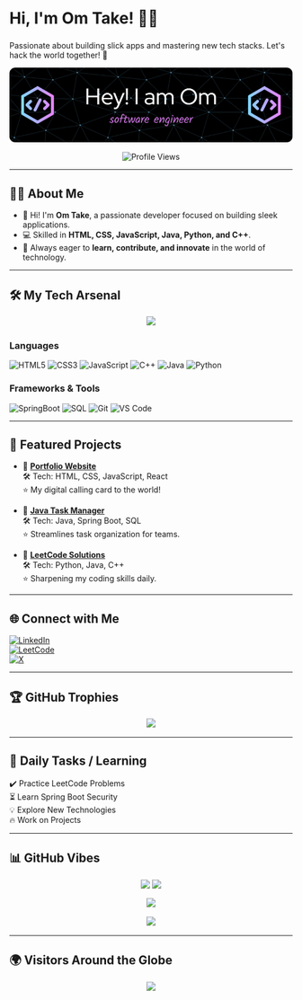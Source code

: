 <div id="particles-js"></div>

# Hi, I'm Om Take! 👨‍💻
### <span id="typewriter" style="color: #00FF80;"></span>
Passionate about building slick apps and mastering new tech stacks. Let's hack the world together! 🚀  

![Profile Banner](https://github.com/OmTake27/OmTake27/blob/main/github-header-image.png)

<p align="center">
  <img src="https://komarev.com/ghpvc/?username=omtake27&label=Profile%20views&color=0e75b6&style=flat" alt="Profile Views" />
</p>

---

## 👨‍💻 About Me
- 👋 Hi! I'm **Om Take**, a passionate developer focused on building sleek applications.  
- 💻 Skilled in **HTML, CSS, JavaScript, Java, Python, and C++**.  
- 🚀 Always eager to **learn, contribute, and innovate** in the world of technology.  

---

## 🛠️ My Tech Arsenal
<p align="center">
  <img src="https://user-images.githubusercontent.com/55389276/140866485-8fb1c876-9a8f-4d6a-98dc-08c4981eaf70.gif" width="400" />
</p>

### Languages
![HTML5](https://img.shields.io/badge/HTML5-E34F26?style=for-the-badge&logo=html5&logoColor=white)
![CSS3](https://img.shields.io/badge/CSS3-1572B6?style=for-the-badge&logo=css3&logoColor=white)
![JavaScript](https://img.shields.io/badge/JavaScript-F7DF1E?style=for-the-badge&logo=javascript&logoColor=black)
![C++](https://img.shields.io/badge/C++-00599C?style=for-the-badge&logo=cplusplus&logoColor=white)
![Java](https://img.shields.io/badge/Java-007396?style=for-the-badge&logo=java&logoColor=white)
![Python](https://img.shields.io/badge/Python-3776AB?style=for-the-badge&logo=python&logoColor=white)

### Frameworks & Tools
![SpringBoot](https://img.shields.io/badge/SpringBoot-6DB33F?style=for-the-badge&logo=spring&logoColor=white)
![SQL](https://img.shields.io/badge/SQL-4479A1?style=for-the-badge&logo=mysql&logoColor=white)
![Git](https://img.shields.io/badge/Git-F05032?style=for-the-badge&logo=git&logoColor=white)
![VS Code](https://img.shields.io/badge/VS%20Code-007ACC?style=for-the-badge&logo=visual-studio-code&logoColor=white)

---

## 🚀 Featured Projects
- 🔗 [**Portfolio Website**](https://github.com/OmTake27/portfolio)  
  🛠️ Tech: HTML, CSS, JavaScript, React  
  ⭐ My digital calling card to the world!  

- 🔗 [**Java Task Manager**](https://github.com/OmTake27/task-manager)  
  🛠️ Tech: Java, Spring Boot, SQL  
  ⭐ Streamlines task organization for teams.  

- 🔗 [**LeetCode Solutions**](https://github.com/OmTake27/leetcode-solutions)  
  🛠️ Tech: Python, Java, C++  
  ⭐ Sharpening my coding skills daily.  

---

## 🌐 Connect with Me
[![LinkedIn](https://img.shields.io/badge/LinkedIn-0077B5?style=for-the-badge&logo=linkedin&logoColor=white)](https://linkedin.com/in/omtake)  
[![LeetCode](https://img.shields.io/badge/LeetCode-FFA116?style=for-the-badge&logo=leetcode&logoColor=black)](https://leetcode.com/omtake)  
[![X](https://img.shields.io/badge/Twitter%20(X)-000000?style=for-the-badge&logo=x&logoColor=white)](https://x.com/omtake27)  

---

## 🏆 GitHub Trophies
<p align="center">
  <img src="https://github-profile-trophy.vercel.app/?username=omtake27&theme=radical&no-frame=true&margin-w=10" />
</p>

---

## 📅 Daily Tasks / Learning
✔️ Practice LeetCode Problems  
⏳ Learn Spring Boot Security  
💡 Explore New Technologies  
🔥 Work on Projects  

---

## 📊 GitHub Vibes
<p align="center">
  <img src="https://github-readme-stats.vercel.app/api?username=omtake27&show_icons=true&theme=radical" height="160"/>
  <img src="https://github-readme-stats.vercel.app/api/top-langs/?username=omtake27&layout=compact&theme=radical" height="160"/>
</p>

<p align="center">
  <img src="https://github-readme-streak-stats.herokuapp.com/?user=omtake27&theme=gray" height="160"/>
</p>

<p align="center">
  <img src="https://github-readme-activity-graph.vercel.app/graph?username=omtake27&theme=github&bg_color=000000&color=00FF00" />
</p>

---

## 🌍 Visitors Around the Globe
<p align="center">
  <img src="https://visitor-badge.laobi.icu/badge?page_id=omtake27.omtake27&left_color=black&right_color=00FF80" />
</p>
